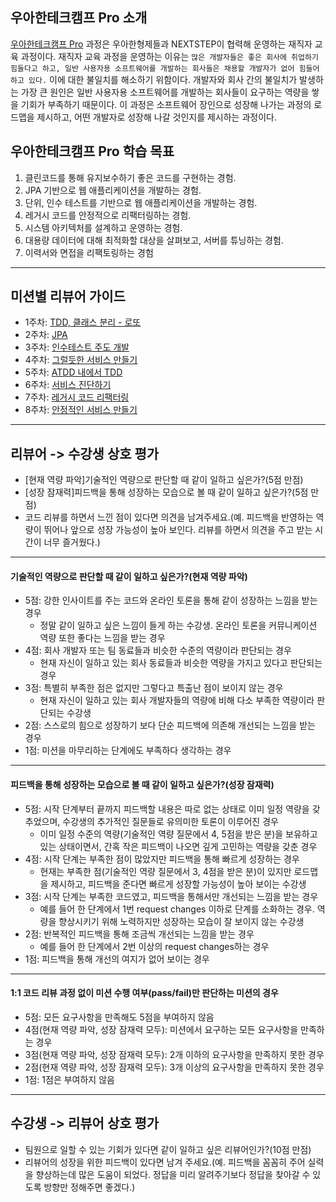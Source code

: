 ## 우아한테크캠프 Pro 소개
[우아한테크캠프 Pro](https://edu.nextstep.camp/c/lqsBs7x0) 과정은 우아한형제들과 NEXTSTEP이 협력해 운영하는 재직자 교육 과정이다. 
재직자 교육 과정을 운영하는 이유는 `많은 개발자들은 좋은 회사에 취업하기 힘들다고 하고, 일반 사용자용 소프트웨어를 개발하는 회사들은 채용할 개발자가 없어 힘들어하고 있다.` 이에 대한 불일치를 해소하기 위함이다. 개발자와 회사 간의 불일치가 발생하는 가장 큰 원인은 일반 사용자용 소프트웨어를 개발하는 회사들이 요구하는 역량을 쌓을 기회가 부족하기 때문이다. 이 과정은 소프트웨어 장인으로 성장해 나가는 과정의 로드맵을 제시하고, 어떤 개발자로 성장해 나갈 것인지를 제시하는 과정이다.

## 우아한테크캠프 Pro 학습 목표
1. 클린코드를 통해 유지보수하기 좋은 코드를 구현하는 경험.
2. JPA 기반으로 웹 애플리케이션을 개발하는 경험.
3. 단위, 인수 테스트를 기반으로 웹 애플리케이션을 개발하는 경험.
4. 레거시 코드를 안정적으로 리팩터링하는 경험.
5. 시스템 아키텍처를 설계하고 운영하는 경험.
6. 대용량 데이터에 대해 최적화할 대상을 살펴보고, 서버를 튜닝하는 경험.
7. 이력서와 면접을 리팩토링하는 경험

---
## 미션별 리뷰어 가이드
- 1주차: [TDD, 클래스 분리 - 로또](./lotto.md)
- 2주차: [JPA](./jpa.md)
- 3주차: [인수테스트 주도 개발](./acceptance-test.md)
- 4주차: [그럴듯한 서비스 만들기](./subway-deploy.md)
- 5주차: [ATDD 내에서 TDD](./atdd-tdd.md)
- 6주차: [서비스 진단하기](./monitoring.md)
- 7주차: [레거시 코드 리팩터링](./legacy-code-refactoring.md)
- 8주차: [안정적인 서비스 만들기](./performance-refactoring.md)

---
## 리뷰어 -> 수강생 상호 평가
- [현재 역량 파악]기술적인 역량으로 판단할 때 같이 일하고 싶은가?(5점 만점)
- [성장 잠재력]피드백을 통해 성장하는 모습으로 볼 때 같이 일하고 싶은가?(5점 만점)
- 코드 리뷰를 하면서 느낀 점이 있다면 의견을 남겨주세요.(예. 피드백을 반영하는 역량이 뛰어나 앞으로 성장 가능성이 높아 보인다. 리뷰를 하면서 의견을 주고 받는 시간이 너무 즐거웠다.)

---
#### 기술적인 역량으로 판단할 때 같이 일하고 싶은가?(현재 역량 파악)
- 5점: 강한 인사이트를 주는 코드와 온라인 토론을 통해 같이 성장하는 느낌을 받는 경우
  - 정말 같이 일하고 싶은 느낌이 들게 하는 수강생. 온라인 토론을 커뮤니케이션 역량 또한 좋다는 느낌을 받는 경우
- 4점: 회사 개발자 또는 팀 동료들과 비슷한 수준의 역량이라 판단되는 경우
  - 현재 자신이 일하고 있는 회사 동료들과 비슷한 역량을 가지고 있다고 판단되는 경우
- 3점: 특별히 부족한 점은 없지만 그렇다고 특출난 점이 보이지 않는 경우
  - 현재 자신이 일하고 있는 회사 개발자들의 역량에 비해 다소 부족한 역량이라 판단되는 수강생
- 2점: 스스로의 힘으로 성장하기 보다 단순 피드백에 의존해 개선되는 느낌을 받는 경우
- 1점: 미션을 마무리하는 단계에도 부족하다 생각하는 경우

---
#### 피드백을 통해 성장하는 모습으로 볼 때 같이 일하고 싶은가?(성장 잠재력)
- 5점: 시작 단계부터 끝까지 피드백할 내용은 따로 없는 상태로 이미 일정 역량을 갖추었으며, 수강생의 추가적인 질문들로 유의미한 토론이 이루어진 경우
  - 이미 일정 수준의 역량(기술적인 역량 질문에서 4, 5점을 받은 분)을 보유하고 있는 상태이면서, 간혹 작은 피드백이 나오면 깊게 고민하는 역량을 갖춘 경우
- 4점: 시작 단계는 부족한 점이 많았지만 피드백을 통해 빠르게 성장하는 경우
  - 현재는 부족한 점(기술적인 역량 질문에서 3, 4점을 받은 분)이 있지만 로드맵을 제시하고, 피드백을 준다면 빠르게 성장할 가능성이 높아 보이는 수강생
- 3점: 시작 단계는 부족한 코드였고, 피드백을 통해서만 개선되는 느낌을 받는 경우
  - 예를 들어 한 단계에서 1번 request changes 이하로 단계를 소화하는 경우. 역량을 향상시키기 위해 노력하지만 성장하는 모습이 잘 보이지 않는 수강생
- 2점: 반복적인 피드백을 통해 조금씩 개선되는 느낌을 받는 경우
  - 예를 들어 한 단계에서 2번 이상의 request changes하는 경우
- 1점: 피드백을 통해 개선의 여지가 없어 보이는 경우

---
#### 1:1 코드 리뷰 과정 없이 미션 수행 여부(pass/fail)만 판단하는 미션의 경우
- 5점: 모든 요구사항을 만족해도 5점을 부여하지 않음
- 4점(현재 역량 파악, 성장 잠재력 모두): 미션에서 요구하는 모든 요구사항을 만족하는 경우
- 3점(현재 역량 파악, 성장 잠재력 모두): 2개 이하의 요구사항을 만족하지 못한 경우
- 2점(현재 역량 파악, 성장 잠재력 모두): 3개 이상의 요구사항을 만족하지 못한 경우
- 1점: 1점은 부여하지 않음

---
## 수강생 -> 리뷰어 상호 평가
- 팀원으로 일할 수 있는 기회가 있다면 같이 일하고 싶은 리뷰어인가?(10점 만점)
- 리뷰어의 성장을 위한 피드백이 있다면 남겨 주세요.(예. 피드백을 꼼꼼히 주어 실력을 향상하는데 많은 도움이 되었다. 정답을 미리 알려주기보다 정답을 찾아갈 수 있도록 방향만 정해주면 좋겠다.)
